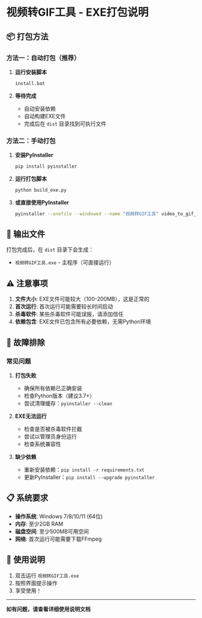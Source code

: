 # 视频转GIF工具 - EXE打包说明

## 📦 打包方法

### 方法一：自动打包（推荐）

1. **运行安装脚本**
   ```bash
   install.bat
   ```

2. **等待完成**
   - 自动安装依赖
   - 自动构建EXE文件
   - 完成后在 `dist` 目录找到可执行文件

### 方法二：手动打包

1. **安装PyInstaller**
   ```bash
   pip install pyinstaller
   ```

2. **运行打包脚本**
   ```bash
   python build_exe.py
   ```

3. **或直接使用PyInstaller**
   ```bash
   pyinstaller --onefile --windowed --name "视频转GIF工具" video_to_gif_app.py
   ```

## 📁 输出文件

打包完成后，在 `dist` 目录下会生成：
- `视频转GIF工具.exe` - 主程序（可直接运行）

## ⚠️ 注意事项

1. **文件大小**: EXE文件可能较大（100-200MB），这是正常的
2. **首次运行**: 首次运行可能需要较长时间启动
3. **杀毒软件**: 某些杀毒软件可能误报，请添加信任
4. **依赖包含**: EXE文件已包含所有必要依赖，无需Python环境

## 🔧 故障排除

### 常见问题

1. **打包失败**
   - 确保所有依赖已正确安装
   - 检查Python版本（建议3.7+）
   - 尝试清理缓存：`pyinstaller --clean`

2. **EXE无法运行**
   - 检查是否被杀毒软件拦截
   - 尝试以管理员身份运行
   - 检查系统兼容性

3. **缺少依赖**
   - 重新安装依赖：`pip install -r requirements.txt`
   - 更新PyInstaller：`pip install --upgrade pyinstaller`

## 📋 系统要求

- **操作系统**: Windows 7/8/10/11 (64位)
- **内存**: 至少2GB RAM
- **磁盘空间**: 至少500MB可用空间
- **网络**: 首次运行可能需要下载FFmpeg

## 🎉 使用说明

1. 双击运行 `视频转GIF工具.exe`
2. 按照界面提示操作
3. 享受使用！

---

**如有问题，请查看详细使用说明文档**
